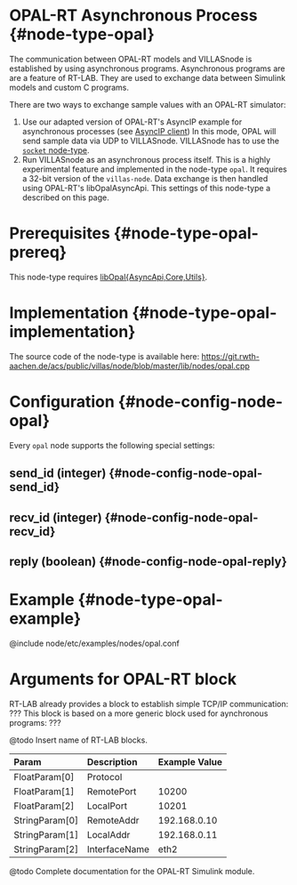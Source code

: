 # OPAL-RT Asynchronous Process {#node-type-opal}

The communication between OPAL-RT models and VILLASnode is established by using asynchronous programs.
Asynchronous programs are are a feature of RT-LAB. They are used to exchange data between Simulink models and custom C programs.

There are two ways to exchange sample values with an OPAL-RT simulator:

1. Use our adapted version of OPAL-RT's AsyncIP example for asynchronous processes (see [AsyncIP client](../clients/async_ip.md))
    In this mode, OPAL will send sample data via UDP to VILLASnode. VILLASnode has to use the [`socket` node-type](socket.md).
2. Run VILLASnode as an asynchronous process itself. This is a highly experimental feature and implemented in the node-type `opal`.
    It requires a 32-bit version of the `villas-node`. Data exchange is then handled using OPAL-RT's libOpalAsyncApi.
    This settings of this node-type a described on this page.

# Prerequisites {#node-type-opal-prereq}

This node-type requires [libOpal{AsyncApi,Core,Utils}](https://git.rwth-aachen.de/acs/public/villas/libopal).

# Implementation {#node-type-opal-implementation}

The source code of the node-type is available here:
https://git.rwth-aachen.de/acs/public/villas/node/blob/master/lib/nodes/opal.cpp

# Configuration {#node-config-node-opal}

Every `opal` node supports the following special settings:

## send_id (integer) {#node-config-node-opal-send_id}

## recv_id (integer) {#node-config-node-opal-recv_id}

## reply (boolean) {#node-config-node-opal-reply}

# Example {#node-type-opal-example}

@include node/etc/examples/nodes/opal.conf

# Arguments for OPAL-RT block

RT-LAB already provides a block to establish simple TCP/IP communication: ???
This block is based on a more generic block used for aynchronous programs: ???

@todo Insert name of RT-LAB blocks.

| Param		 | Description   | Example Value  |
| :------------- | :------------ |:-------------- |
| FloatParam[0]	 | Protocol      |                |
| FloatParam[1]  | RemotePort    | 10200          |
| FloatParam[2]  | LocalPort	 | 10201          |
| StringParam[0] | RemoteAddr	 | 192.168.0.10   |
| StringParam[1] | LocalAddr	 | 192.168.0.11   |
| StringParam[2] | InterfaceName | eth2           |

@todo Complete documentation for the OPAL-RT Simulink module.

